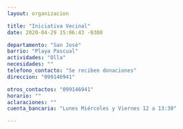 ```yaml
---
layout: organizacion

title: "Iniciativa Vecinal"
date: 2020-04-29 15:06:43 -0300

departamento: "San José"
barrio: "Playa Pascual"
actividades: "Olla"
necesidades: ""
telefono_contacto: "Se reciben donaciones"
direccion: "099146941"

otros_contactos: "099146941"
horario: ""
aclaraciones: ""
cuenta_bancaria: "Lunes Miércoles y Viernes 12 a 13:30"

---
```

